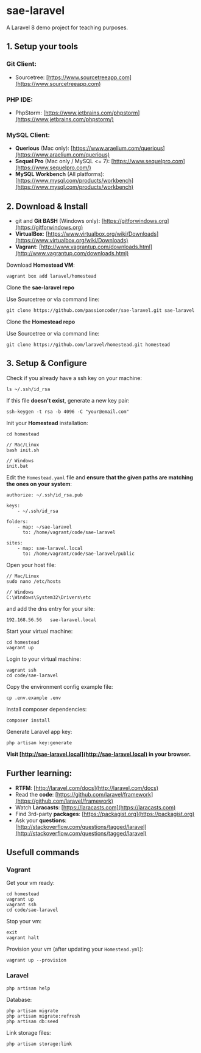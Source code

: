 # sae-laravel

A Laravel 8 demo project for teaching purposes. 

## 1. Setup your tools

### Git Client:

- Sourcetree: [https://www.sourcetreeapp.com](https://www.sourcetreeapp.com)

### PHP IDE:

- PhpStorm: [https://www.jetbrains.com/phpstorm](https://www.jetbrains.com/phpstorm/) 

### MySQL Client:

- __Querious__ (Mac only): [https://www.araelium.com/querious](https://www.araelium.com/querious)
- __Sequel Pro__ (Mac only / MySQL <= 7): [https://www.sequelpro.com](https://www.sequelpro.com/)
- __MySQL Workbench__ (All platforms): [https://www.mysql.com/products/workbench](https://www.mysql.com/products/workbench)

## 2. Download & Install

- git and __Git BASH__ (Windows only): [https://gitforwindows.org](https://gitforwindows.org)
- __VirtualBox__: [https://www.virtualbox.org/wiki/Downloads](https://www.virtualbox.org/wiki/Downloads)
- __Vagrant__: [http://www.vagrantup.com/downloads.html](http://www.vagrantup.com/downloads.html)

Download __Homestead VM__:

	vagrant box add laravel/homestead

Clone the __sae-laravel repo__

Use Sourcetree or via command line:
	
	git clone https://github.com/passioncoder/sae-laravel.git sae-laravel
	
Clone the __Homestead repo__

Use Sourcetree or via command line:

	git clone https://github.com/laravel/homestead.git homestead


## 3. Setup & Configure

Check if you already have a ssh key on your machine:

    ls ~/.ssh/id_rsa

If this file **doesn't exist**, generate a new key pair:

    ssh-keygen -t rsa -b 4096 -C "your@email.com"

Init your __Homestead__ installation:

	cd homestead

	// Mac/Linux
	bash init.sh

	// Windows
	init.bat

Edit the `Homestead.yaml` file and __ensure that the given paths are matching the ones on your system__:

	authorize: ~/.ssh/id_rsa.pub

	keys:
	    - ~/.ssh/id_rsa

	folders:
	    - map: ~/sae-laravel
	      to: /home/vagrant/code/sae-laravel

	sites:
	    - map: sae-laravel.local
	      to: /home/vagrant/code/sae-laravel/public

Open your host file:

	// Mac/Linux
	sudo nano /etc/hosts

	// Windows
	C:\Windows\System32\Drivers\etc

and add the dns entry for your site:

	192.168.56.56   sae-laravel.local

Start your virtual machine:
	
	cd homestead
	vagrant up

Login to your virtual machine:

	vagrant ssh
	cd code/sae-laravel

Copy the environment config example file:
	
	cp .env.example .env

Install composer dependencies:
	
	composer install

Generate Laravel app key:

	php artisan key:generate

__Visit [http://sae-laravel.local](http://sae-laravel.local) in your browser.__


## Further learning:

- __RTFM__: [http://laravel.com/docs](http://laravel.com/docs)
- Read the __code__: [https://github.com/laravel/framework](https://github.com/laravel/framework)
- Watch __Laracasts__: [https://laracasts.com](https://laracasts.com)
- Find 3rd-party __packages__: [https://packagist.org](https://packagist.org)
- Ask your __questions__: [http://stackoverflow.com/questions/tagged/laravel](http://stackoverflow.com/questions/tagged/laravel)

## Usefull commands

### Vagrant

Get your vm ready:

    cd homestead
    vagrant up
    vagrant ssh
    cd code/sae-laravel 
    
Stop your vm:

    exit
    vagrant halt
    
Provision your vm (after updating your `Homestead.yml`):

    vagrant up --provision

### Laravel

	php artisan help
    
Database:

    php artisan migrate
    php artisan migrate:refresh
    php artisan db:seed

Link storage files:

    php artisan storage:link
